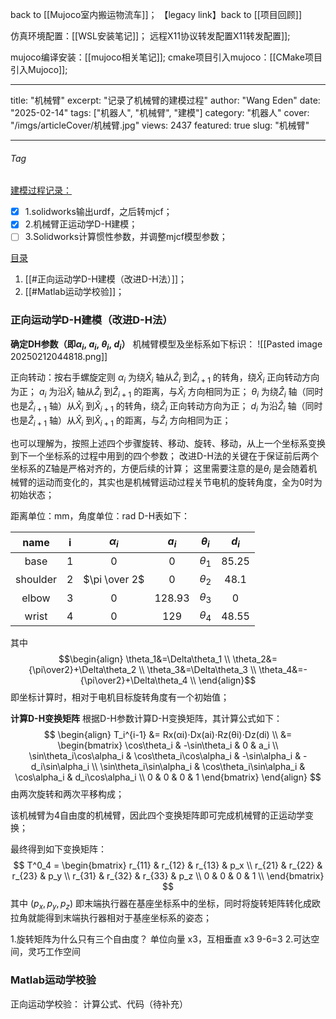 back to [[Mujoco室内搬运物流车]]；
	【legacy link】back to [[项目回顾]]

仿真环境配置：[[WSL安装笔记]]；
远程X11协议转发配置X11转发配置]];

mujoco编译安装：[[mujoco相关笔记]];
cmake项目引入mujoco：[[CMake项目引入Mujoco]];

---
title: "机械臂"
excerpt: "记录了机械臂的建模过程"
author: "Wang Eden"
date: "2025-02-14"
tags: ["机器人", "机械臂", "建模"]
category: "机器人"
cover: "/imgs/articleCover/机械臂.jpg"
views: 2437
featured: true
slug: "机械臂"

---
###### Tag
<u>建模过程记录：</u>

- [x] 1.solidworks输出urdf，之后转mjcf；
- [x] 2.机械臂正运动学D-H建模；
- [ ] 3.Solidworks计算惯性参数，并调整mjcf模型参数；

<u>目录</u>
1. [[#正向运动学D-H建模（改进D-H法）]]；
2. [[#Matlab运动学校验]]；

### 正向运动学D-H建模（改进D-H法）

**确定DH参数（即$\alpha_i,~a_i,~\theta_i,~d_i$）**
机械臂模型及坐标系如下标识：
![[Pasted image 20250212044818.png]]

正向转动：按右手螺旋定则
$\alpha_i$ 为绕$\hat{X}_i$ 轴从$\hat{Z}_i$ 到$\hat{Z}_{i+1}$ 的转角，绕$\hat{X}_i$ 正向转动方向为正；
$a_i$ 为沿$\hat{X}_i$ 轴从$\hat{Z}_i$ 到$\hat{Z}_{i+1}$ 的距离，与$\hat{X}_i$ 方向相同为正；
$\theta_i$ 为绕$\hat{Z}_{i}$ 轴（同时也是$\hat{Z}_{i+1}$ 轴）从$\hat{X}_{i}$ 到$\hat{X}_{i+1}$ 的转角，绕$\hat{Z}_{i}$ 正向转动方向为正；
$d_i$ 为沿$\hat{Z}_{i}$ 轴（同时也是$\hat{Z}_{i+1}$ 轴）从$\hat{X}_{i}$ 到$\hat{X}_{i+1}$ 的距离，与$\hat{Z}_{i}$ 方向相同为正；

也可以理解为，按照上述四个步骤旋转、移动、旋转、移动，从上一个坐标系变换到下一个坐标系的过程中用到的四个参数；
改进D-H法的关键在于保证前后两个坐标系的Z轴是严格对齐的，方便后续的计算；
这里需要注意的是$\theta_i$ 是会随着机械臂的运动而变化的，其实也是机械臂运动过程关节电机的旋转角度，全为0时为初始状态；

距离单位：mm，角度单位：rad
D-H表如下：

|   name   |  i  |  $\alpha_i$   | $a_i$  | $\theta_i$ | $d_i$ |
| :------: | :-: | :-----------: | :----: | :--------: | :---: |
|   base   |  1  |       0       |   0    | $\theta_1$ | 85.25 |
| shoulder |  2  | $\pi \over 2$ |   0    | $\theta_2$ | 48.1  |
|  elbow   |  3  |       0       | 128.93 | $\theta_3$ |   0   |
|  wrist   |  4  |       0       |  129   | $\theta_4$ | 48.55 |
其中$$\begin{align}
\theta_1&=\Delta\theta_1 \\
\theta_2&={\pi\over2}+\Delta\theta_2 \\
\theta_3&=\Delta\theta_3 \\
\theta_4&=-{\pi\over2}+\Delta\theta_4 \\
\end{align}$$
即坐标计算时，相对于电机目标旋转角度有一个初始值；

**计算D-H变换矩阵**
根据D-H参数计算D-H变换矩阵，其计算公式如下：
$$
\begin{align}
T_i^{i-1} &= Rx​(αi​)⋅Dx​(ai​)⋅Rz​(θi​)⋅Dz​(di​) \\ 
&= \begin{bmatrix}
\cos\theta_i & -\sin\theta_i & 0 & a_i \\
\sin\theta_i\cos\alpha_i & \cos\theta_i\cos\alpha_i & -\sin\alpha_i & -d_i\sin\alpha_i \\
\sin\theta_i\sin\alpha_i & \cos\theta_i\sin\alpha_i & \cos\alpha_i & d_i\cos\alpha_i \\
0 & 0 & 0 & 1
\end{bmatrix}
\end{align}
$$
由两次旋转和两次平移构成；

该机械臂为4自由度的机械臂，因此四个变换矩阵即可完成机械臂的正运动学变换；

最终得到如下变换矩阵：
$$
T^0_4 = \begin{bmatrix}
r_{11} & r_{12} & r_{13} & p_x \\
r_{21} & r_{22} & r_{23} & p_y \\
r_{31} & r_{32} & r_{33} & p_z \\
0 & 0 & 0 & 1 \\
\end{bmatrix}
$$
其中 $(p_x, p_y, p_z)$ 即末端执行器在基座坐标系中的坐标，同时将旋转矩阵转化成欧拉角就能得到末端执行器相对于基座坐标系的姿态；


1.旋转矩阵为什么只有三个自由度？
	单位向量 x3，互相垂直 x3 9-6=3
2.可达空间，灵巧工作空间

### Matlab运动学校验

正向运动学校验：
	计算公式、代码（待补充）